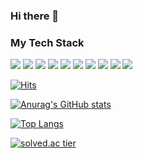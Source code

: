 ### Hi there 👋

### My Tech Stack
<img src="https://img.shields.io/badge/Java-007396?style=flat-square&logo=Java&logoColor=white" />
<img src="https://img.shields.io/badge/Spring-6DB33F?style=flat-square&logo=Spring&logoColor=white" />
<img src="https://img.shields.io/badge/Swagger-85EA2D?style=flat-square&logo=Swagger&logoColor=white"/> 
<img src="https://img.shields.io/badge/MySQL-4479A1?style=flat-square&logo=MySQL&logoColor=white"/>
<img src="https://img.shields.io/badge/AWS-232F3E?style=flat-square&logo=Amazon+AWS&logoColor=white"/>
<img src="https://img.shields.io/badge/Docker-2496ED?style=flat-square&logo=Docker&logoColor=white"/>
<img src="https://img.shields.io/badge/Jenkins-D24939?style=flat-square&logo=Jenkins&logoColor=white"/>
<img src="https://img.shields.io/badge/JavaScript-F7DF1E?style=flat-square&logo=JavaScript&logoColor=black"/>
<img src="https://img.shields.io/badge/Vue.js-4FC08D?style=flat-square&logo=Vue.js&logoColor=white"/>
<img src="https://img.shields.io/badge/React-61DAFB?style=flat-square&logo=React&logoColor=black"/>
  

[![Hits](https://hits.seeyoufarm.com/api/count/incr/badge.svg?url=https%3A%2F%2Fgithub.com%2Fyujeong0&count_bg=%2336DFC0&title_bg=%23555555&icon=&icon_color=%23E7E7E7&title=hits&edge_flat=false)](https://hits.seeyoufarm.com)

[![Anurag's GitHub stats](https://github-readme-stats.vercel.app/api?username=yujeong0&theme=radical)](https://github.com/anuraghazra/github-readme-stats)

[![Top Langs](https://github-readme-stats.vercel.app/api/top-langs/?username=yujeong0&layout=compact)](https://github.com/anuraghazra/github-readme-stats)

[![solved.ac tier](http://mazassumnida.wtf/api/generate_badge?boj=dbwjd1120)](https://solved.ac/dbwjd1120)

<!--
**yujeong0/yujeong0** is a ✨ _special_ ✨ repository because its `README.md` (this file) appears on your GitHub profile.

Here are some ideas to get you started:

- 🔭 I’m currently working on ...
- 🌱 I’m currently learning ...
- 👯 I’m looking to collaborate on ...
- 🤔 I’m looking for help with ...
- 💬 Ask me about ...
- 📫 How to reach me: ...
- 😄 Pronouns: ...
- ⚡ Fun fact: ...
-->
